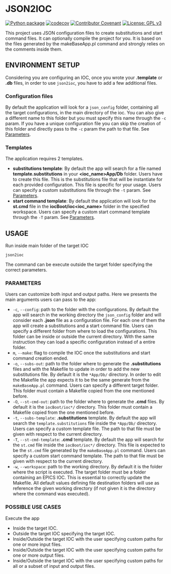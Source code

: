 # JSON2IOC

[![Python package](https://github.com/giosava94/json2ioc/actions/workflows/python-package.yaml/badge.svg)](https://github.com/giosava94/json2ioc/actions/workflows/python-package.yaml)
[![codecov](https://codecov.io/gh/giosava94/json2ioc/branch/main/graph/badge.svg?token=CE78G2GJX0)](https://codecov.io/gh/giosava94/json2ioc)
[![Contributor Covenant](https://img.shields.io/badge/Contributor%20Covenant-2.0-4baaaa.svg)](code_of_conduct.md)
[![License: GPL v3](https://img.shields.io/badge/License-GPLv3-blue.svg)](https://www.gnu.org/licenses/gpl-3.0)

This project uses JSON configuration files to create substitutions and start command files. It can optionally compile the project for you.
It is based on the files generated by the makeBaseApp.pl command and strongly relies on the comments inside them.

## ENVIRONMENT SETUP

Considering you are configuring an IOC, once you wrote your **.template** or **.db** files, in order to use `json2ioc`, you have to add a few additional files.

### Configuration files

By default the application will look for a `json_config` folder, containing all the target configurations, in the main directory of the ioc. You can also give a different name to this folder but you must specify this name through the `-c` param. If you have a unique configuration file you can skip the creation of this folder and directly pass to the `-c` param the path to that file. See [Parameters](#parameters).

### Templates

The application requires 2 templates.

- **substitutions template**: By default the app will search for a file named **template.substitutions** in your **<ioc_name>App/Db** folder. Users have to create this file. This is the substitutions file that will be instantiate for each provided configuration. This file is specific for your usage. Users can specify a custom substitutions file through the `-t` param. See [Parameters](#parameters).
- **start command template**: By default the application will look for the **st.cmd** file in the **iocBoot/ioc<ioc_name>** folder in the specified workspace. Users can specify a custom start command template through the `-T` param. See [Parameters](#parameters).

## USAGE

Run inside main folder of the target IOC

```
json2ioc
```

The command can be execute outside the target folder specifying the correct parameters.

### PARAMETERS

Users can customize both input and output paths. Here we presents the main arguments users can pass to the app:

- `-c`, `--config`: path to the folder with the configurations. By default the app will search in the working directory the `json_config` folder and will consider each **.json** file as a configuration file. For each one of them the app will create a substitutions and a start command file. Users can specify a different folder from where to load the configurations. This folder can be inside or outside the current directory. With the same instruction they can load a specific configuration instead of a entire folder.
- `m`, `--make`: flag to compile the IOC once the substitutions and start command creation ended.
- `-o`, `--subs-out`: path to the folder where to generate the **.substitutions** files and with the Makefile to update in order to add the new substitutions file. By default it is the `*App/Db/` directory. In order to edit the Makefile the app expects it to be the same generate from the `makeBaseApp.pl` command. Users can specify a different target folder. This folder must contain a Makefile copied from the one mentioned before.
- `-O`, `--st-cmd-out`: path to the folder where to generate the **.cmd** files. By default it is the `iocBoot/ioc*/` directory. This folder must contain a Makefile copied from the one mentioned before.
- `-t`, `--subs-template`: **.substitutions** template. By default the app will search the `template.substitutions` file inside the `*App/Db/` directory. Users can specify a custom template file. The path to that file must be given with respect to the current directory.
- `-T`, `--st-cmd-template`: **.cmd** template. By default the app will search for the `st.cmd` file inside the `iocBoot/ioc*/` directory. This file is expected to be the `st.cmd` file generated by the `makeBaseApp.pl` command. Users can specify a custom start command template. The path to that file must be given with respect to the current directory.
- `-w`, `--workspace`: path to the working directory. By default it is the folder where the script is executed. The target folder must be a folder containing an EPICS IOC. This is essential to correctly update the Makefile. All default values defining file destination folders will use as reference the given working directory (if not given it is the directory where the command was executed).

### POSSIBLE USE CASES

Execute the app

- Inside the target IOC.
- Outside the target IOC specifying the target IOC.
- Inside/Outside the target IOC with the user specifying custom paths for one or more input files.
- Inside/Outside the target IOC with the user specifying custom paths for one or more output files.
- Inside/Outside the target IOC with the user specifying custom paths for all or a subset of input and output files.
